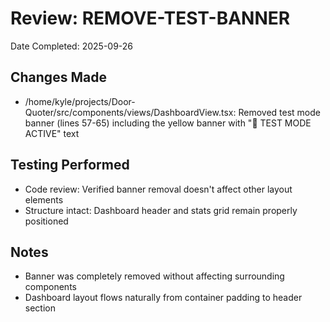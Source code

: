 # Review: REMOVE-TEST-BANNER
Date Completed: 2025-09-26

## Changes Made
- /home/kyle/projects/Door-Quoter/src/components/views/DashboardView.tsx: Removed test mode banner (lines 57-65) including the yellow banner with "🧪 TEST MODE ACTIVE" text

## Testing Performed
- Code review: Verified banner removal doesn't affect other layout elements
- Structure intact: Dashboard header and stats grid remain properly positioned

## Notes
- Banner was completely removed without affecting surrounding components
- Dashboard layout flows naturally from container padding to header section
